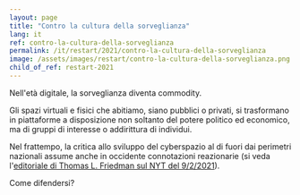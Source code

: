 ```yaml
---
layout: page
title: "Contro la cultura della sorveglianza"
lang: it
ref: contro-la-cultura-della-sorveglianza
permalink: /it/restart/2021/contro-la-cultura-della-sorveglianza
image: /assets/images/restart/contro-la-cultura-della-sorveglianza.png
child_of_ref: restart-2021
---
```


Nell'età digitale, la sorveglianza diventa commodity.

Gli spazi virtuali e fisici che abitiamo, siano pubblici o privati, si trasformano in piattaforme a disposizione non soltanto del potere politico ed economico, ma di gruppi di interesse o addirittura di individui.

Nel frattempo, la critica allo sviluppo del cyberspazio al di fuori dai perimetri nazionali assume anche in occidente connotazioni reazionarie (si veda l'[editoriale di Thomas L. Friedman sul NYT del 9/2/2021](https://www.nytimes.com/2021/02/09/opinion/cyberspace-democracy-europe.html)).

Come difendersi?

